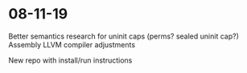 # 08-11-19

Better semantics research for uninit caps (perms? sealed uninit cap?)
Assembly LLVM compiler adjustments

New repo with install/run instructions
